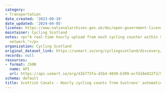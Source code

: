 ```yaml
---
category:
- Transportation
date_created: '2023-09-19'
date_updated: '2024-04-05'
license: https://www.nationalarchives.gov.uk/doc/open-government-licence/version/3/
maintainer: Cycling Scotland
notes: <p>"A real-time hourly upload from each cycling counter within Scottish Canals
  network."</p>
organization: Cycling Scotland
original_dataset_link: https://usmart.io/org/cyclingscotland/discovery/discovery-view-detail/e345430e-9d19-4258-a992-af820b4d7ca7
records: null
resources:
- format: JSON
  name: API
  url: https://api.usmart.io/org/d1b773fa-d2bd-4830-b399-ecfd18e832f3/57327a41-7a43-4ca9-a4a2-5951a89c058c/1/urql
schema: default
title: Scottish Canals - Hourly cycling counts from Sustrans' automatic cycling counters
---
```

